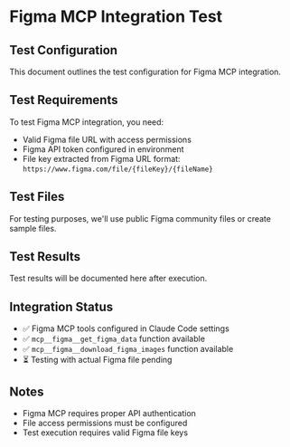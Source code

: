 # Figma MCP Integration Test

## Test Configuration

This document outlines the test configuration for Figma MCP integration.

## Test Requirements

To test Figma MCP integration, you need:

- Valid Figma file URL with access permissions
- Figma API token configured in environment
- File key extracted from Figma URL format: `https://www.figma.com/file/{fileKey}/{fileName}`

## Test Files

For testing purposes, we'll use public Figma community files or create sample files.

## Test Results

Test results will be documented here after execution.

## Integration Status

- ✅ Figma MCP tools configured in Claude Code settings
- ✅ `mcp__figma__get_figma_data` function available
- ✅ `mcp__figma__download_figma_images` function available
- ⏳ Testing with actual Figma file pending

## Notes

- Figma MCP requires proper API authentication
- File access permissions must be configured
- Test execution requires valid Figma file keys
